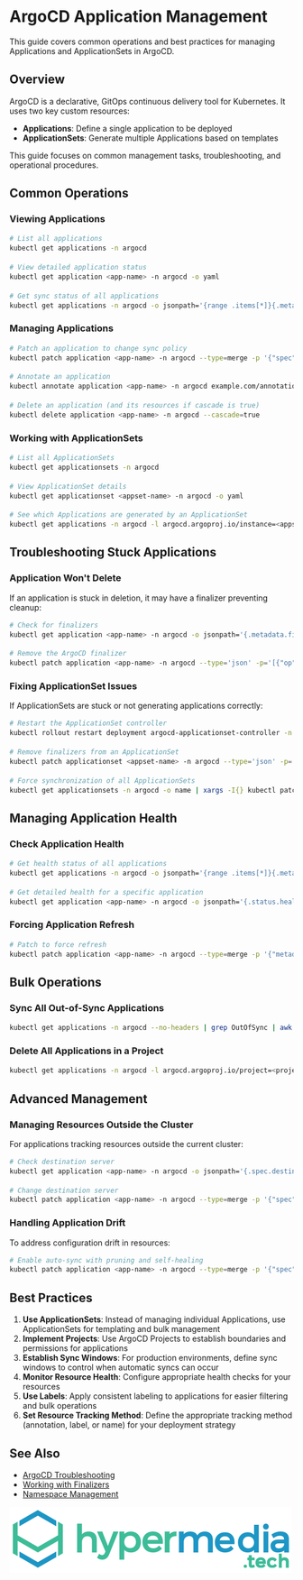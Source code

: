 # ArgoCD Application Management

This guide covers common operations and best practices for managing Applications and ApplicationSets in ArgoCD.

## Overview

ArgoCD is a declarative, GitOps continuous delivery tool for Kubernetes. It uses two key custom resources:

- **Applications**: Define a single application to be deployed
- **ApplicationSets**: Generate multiple Applications based on templates

This guide focuses on common management tasks, troubleshooting, and operational procedures.

## Common Operations

### Viewing Applications

```bash
# List all applications
kubectl get applications -n argocd

# View detailed application status
kubectl get application <app-name> -n argocd -o yaml

# Get sync status of all applications
kubectl get applications -n argocd -o jsonpath='{range .items[*]}{.metadata.name}{": "}{.status.sync.status}{"\n"}{end}'
```

### Managing Applications

```bash
# Patch an application to change sync policy
kubectl patch application <app-name> -n argocd --type=merge -p '{"spec":{"syncPolicy":{"automated":{"prune":true,"selfHeal":true}}}}'

# Annotate an application
kubectl annotate application <app-name> -n argocd example.com/annotation-key="annotation-value"

# Delete an application (and its resources if cascade is true)
kubectl delete application <app-name> -n argocd --cascade=true
```

### Working with ApplicationSets

```bash
# List all ApplicationSets
kubectl get applicationsets -n argocd

# View ApplicationSet details
kubectl get applicationset <appset-name> -n argocd -o yaml

# See which Applications are generated by an ApplicationSet
kubectl get applications -n argocd -l argocd.argoproj.io/instance=<appset-name>
```

## Troubleshooting Stuck Applications

### Application Won't Delete

If an application is stuck in deletion, it may have a finalizer preventing cleanup:

```bash
# Check for finalizers
kubectl get application <app-name> -n argocd -o jsonpath='{.metadata.finalizers}'

# Remove the ArgoCD finalizer
kubectl patch application <app-name> -n argocd --type='json' -p='[{"op":"remove","path":"/metadata/finalizers"}]'
```

### Fixing ApplicationSet Issues

If ApplicationSets are stuck or not generating applications correctly:

```bash
# Restart the ApplicationSet controller
kubectl rollout restart deployment argocd-applicationset-controller -n argocd

# Remove finalizers from an ApplicationSet
kubectl patch applicationset <appset-name> -n argocd --type='json' -p='[{"op":"remove","path":"/metadata/finalizers"}]'

# Force synchronization of all ApplicationSets
kubectl get applicationsets -n argocd -o name | xargs -I{} kubectl patch {} -n argocd --type=merge -p '{"spec":{"syncPolicy":{"preserveResourcesOnDeletion":false}}}'
```

## Managing Application Health

### Check Application Health

```bash
# Get health status of all applications
kubectl get applications -n argocd -o jsonpath='{range .items[*]}{.metadata.name}{": "}{.status.health.status}{"\n"}{end}'

# Get detailed health for a specific application
kubectl get application <app-name> -n argocd -o jsonpath='{.status.health}' | jq
```

### Forcing Application Refresh

```bash
# Patch to force refresh
kubectl patch application <app-name> -n argocd --type=merge -p '{"metadata":{"annotations":{"argocd.argoproj.io/refresh":"hard"}}}'
```

## Bulk Operations

### Sync All Out-of-Sync Applications

```bash
kubectl get applications -n argocd --no-headers | grep OutOfSync | awk '{print $1}' | xargs -I{} kubectl patch application {} -n argocd --type=merge -p '{"metadata":{"annotations":{"argocd.argoproj.io/refresh":"hard"}}}'
```

### Delete All Applications in a Project

```bash
kubectl get applications -n argocd -l argocd.argoproj.io/project=<project-name> -o name | xargs kubectl delete -n argocd
```

## Advanced Management

### Managing Resources Outside the Cluster

For applications tracking resources outside the current cluster:

```bash
# Check destination server
kubectl get application <app-name> -n argocd -o jsonpath='{.spec.destination.server}'

# Change destination server
kubectl patch application <app-name> -n argocd --type=merge -p '{"spec":{"destination":{"server":"https://kubernetes.default.svc"}}}'
```

### Handling Application Drift

To address configuration drift in resources:

```bash
# Enable auto-sync with pruning and self-healing
kubectl patch application <app-name> -n argocd --type=merge -p '{"spec":{"syncPolicy":{"automated":{"prune":true,"selfHeal":true}}}}'
```

## Best Practices

1. **Use ApplicationSets**: Instead of managing individual Applications, use ApplicationSets for templating and bulk management
2. **Implement Projects**: Use ArgoCD Projects to establish boundaries and permissions for applications
3. **Establish Sync Windows**: For production environments, define sync windows to control when automatic syncs can occur
4. **Monitor Resource Health**: Configure appropriate health checks for your resources
5. **Use Labels**: Apply consistent labeling to applications for easier filtering and bulk operations
6. **Set Resource Tracking Method**: Define the appropriate tracking method (annotation, label, or name) for your deployment strategy

## See Also

- [ArgoCD Troubleshooting](./troubleshooting.md)
- [Working with Finalizers](../resource-management/finalizers.md)
- [Namespace Management](../namespace-management/index.md)

![hypermedia tech logo](../assets/images/hypermediatech-default.webp)